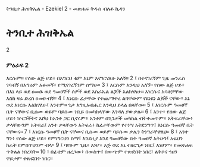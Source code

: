 ﻿
 ትንቢተ ሕዝቅኤል - Ezekiel 2 - መጽሐፍ ቅዱስ ብሉይ ኪዳን
# ትንቢተ ሕዝቅኤል
2
### ምዕራፍ 2
እርሱም። የሰው ልጅ ሆይ፥ በእግርህ ቁም እኔም እናገርሃለሁ አለኝ።
2 ፤ በተናገረኝም ጊዜ መንፈስ ገባብኝ በእግሬም አቆመኝ፥ የሚናገረኝንም ሰማሁ።
3 ፤ እርሱም እንዲህ አለኝ። የሰው ልጅ ሆይ፥ በእኔ ላይ ወደ ዐመፁ ወደ ዓመፀኞች ሰዎች ወደ እስራኤል ልጆች እልክሃለሁ። እነርሱና አባቶቻቸው እስከ ዛሬ ድረስ ዐመፁብኝ።
4 ፤ እነርሱ ፊታቸው የተጨማተረ ልባቸውም የደነደነ ልጆች ናቸው። እኔ ወደ እነርሱ እልክሃለሁ፤ አንተም። ጌታ እግዚአብሔር እንዲህ ይላል በላቸው።
5 ፤ እነርሱም ዓመፀኛ ቤት ናቸውና ቢሰሙ ወይም ባይሰሙ ነቢይ በመካከላቸው እንዳለ ያውቃሉ።
6 ፤ አንተ፥ የሰው ልጅ ሆይ፥ ኵርንችትና እሾህ ከአንተ ጋር ቢኖሩም፥ አንተም በጊንጦች መካከል ብትቀመጥም፥ አትፍራቸው፥ ቃላቸውንም አትፍራ፤ አንተ ቃላቸውን አትፍራ፥ ከፊታቸውም የተነሣ አትደንግጥ፤ እነርሱ ዓመፀኛ ቤት ናቸውና።
7 ፤ እነርሱ ዓመፀኛ ቤት ናቸውና ቢሰሙ ወይም ባይሰሙ ቃሌን ትነግራቸዋለህ።
8 ፤ አንተ ግን፥ የሰው ልጅ ሆይ፥ የምነግርህን ስማ፤ እንደዚያ እንደ ዓመፀኛው ቤት ዓመፀኛ አትሁን፤ አፍህን ክፈት የምሰጥህንም ብላ።
9 ፤ ባየሁም ጊዜ፥ እነሆ፥ እጅ ወደ እኔ ተዘርግታ ነበር፤ እነሆም፥ የመጽሐፍ ጥቅልል ነበረባት።
10 ፤ በፊቴም ዘረጋው፥ በውስጥና በውጭም ተጽፎበት ነበር፤ ልቅሶና ኀዘን ዋይታም ተጽፎበት ነበር። 
